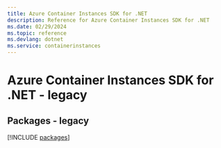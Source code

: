 ```yaml
---
title: Azure Container Instances SDK for .NET
description: Reference for Azure Container Instances SDK for .NET
ms.date: 02/29/2024
ms.topic: reference
ms.devlang: dotnet
ms.service: containerinstances
---
```

# Azure Container Instances SDK for .NET - legacy
## Packages - legacy
[!INCLUDE [packages](container-instances-index.md)]